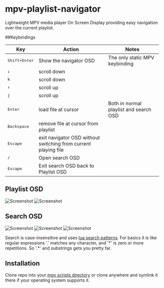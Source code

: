 # mpv-playlist-navigator
Lightweight MPV media player On Screen Display providing easy navigation over the current playlist. 

##Keybindings

| Key | Action | Notes |
| --- | ------ | ----- |
| <kbd>Shift+Enter</kbd> | Show the navigator OSD | The only static MPV keybinding |
| <kbd>↓</kbd> | scroll down |
| <kbd>k</kbd> | scroll down |
| <kbd>↑</kbd> | scroll up |
| <kbd>j</kbd> | scroll up |
| <kbd>Enter</kbd> | load file at cursor | Both in normal playlist and search OSD |
| <kbd>Backspace</kbd> | remove file at cursor from playlist |
| <kbd>Escape</kbd> | exit navigator OSD without switching from current playing file |
| <kbd>/</kbd> | Open search OSD | 
| <kbd>Escape</kbd> | Exit search OSD back to Playlist OSD |

## Playlist OSD
![Screenshot](https://drogers141.github.io/mpv-playlist-navigator/playlist-1.jpg)
![Screenshot](https://drogers141.github.io/mpv-playlist-navigator/playlist-2.jpg)

## Search OSD
![Screenshot](https://drogers141.github.io/mpv-playlist-navigator/search-input.jpg)
![Screenshot](https://drogers141.github.io/mpv-playlist-navigator/search-listing-1.jpg)
![Screenshot](https://drogers141.github.io/mpv-playlist-navigator/search-listing-2.jpg)

Search is case-insensitive and uses [lua search patterns](https://www.lua.org/pil/20.2.html).
For basics it is like regular expressions '.' matches any character, and '\*' is zero or more
repetitions.  So '.\*' and substrings gets you pretty far.

## Installation

Clone repo into your [mpv scripts directory](https://github.com/mpv-player/mpv/wiki/User-Scripts) 
or clone anywhere and symlink it there if your operating system supports it.
